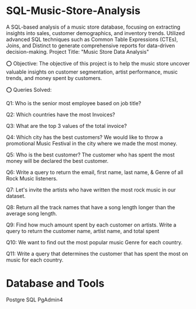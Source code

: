 # SQL-Music-Store-Analysis
 
A SQL-based analysis of a music store database, focusing on extracting insights into sales, customer demographics, and inventory trends. Utilized advanced SQL techniques such as Common Table Expressions (CTEs), Joins, and Distinct to generate comprehensive reports for data-driven decision-making.
Project Title: "Music Store Data Analysis"

⭕ Objective:
 The objective of this project is to help the music store uncover valuable insights on customer segmentation, artist performance, music trends, and money spent by customers.

⭕ Queries Solved:

Q1: Who is the senior most employee based on job title?

Q2: Which countries have the most Invoices?

Q3: What are the top 3 values of the total invoice?

Q4: Which city has the best customers? We would like to throw a promotional Music Festival in the city where we made the most money.

Q5: Who is the best customer? The customer who has spent the most money will be declared the best customer.

Q6: Write a query to return the email, first name, last name, & Genre of all Rock Music listeners.

Q7: Let's invite the artists who have written the most rock music in our dataset.

Q8: Return all the track names that have a song length longer than the average song length.

Q9: Find how much amount spent by each customer on artists. Write a query to return the customer name, artist name, and total spent

Q10: We want to find out the most popular music Genre for each country.

Q11: Write a query that determines the customer that has spent the most on music for each country.


# Database and Tools
Postgre SQL
PgAdmin4

